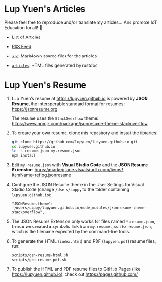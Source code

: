 # Lup Yuen's Articles

Please feel free to reproduce and/or translate my articles... And promote IoT Education for all! 🙂

-  [List of Articles](https://lupyuen.github.io)

-  [RSS Feed](https://lupyuen.github.io/rss.xml)

-  [`src`](src): Markdown source files for the articles

-  [`articles`](articles): HTML files generated by rustdoc

# Lup Yuen's Resume

1. Lup Yuen's resume at https://lupyuen.github.io is powered by __JSON Resume__, the interoperable standard format for resumes: https://jsonresume.org

    The resume uses the `StackOverflow` theme: https://www.npmjs.com/package/jsonresume-theme-stackoverflow

1. To create your own resume, clone this repository and install the libraries:

    ```bash
    git clone https://github.com/lupyuen/lupyuen.github.io.git
    cd lupyuen.github.io
    ln -s resume.json my.resume.json
    npm install
    ```

1.  Edit `my.resume.json` with __Visual Studio Code__ and the __JSON Resume Extension__: https://marketplace.visualstudio.com/items?itemName=reflog.jsonresume

1.  Configure the JSON Resume theme in the User Settings for Visual Studio Code (change `/Users/Luppy` to the folder containing `lupyuen.github.io`):

    ```text
    "JSONResume.theme": "/Users/Luppy/lupyuen.github.io/node_modules/jsonresume-theme-stackoverflow",
    ```

1.  The JSON Resume Extension only works for files named `*.resume.json`, hence we created a symbolic link from `my.resume.json` to `resume.json`, which is the filename expected by the command-line tools.

1.  To generate the HTML (`index.html`) and PDF (`lupyuen.pdf`) resume files, run:

    ```bash
    scripts/gen-resume-html.sh
    scripts/gen-resume-pdf.sh
    ```

1.  To publish the HTML and PDF resume files to GitHub Pages (like https://lupyuen.github.io), check out https://pages.github.com/
